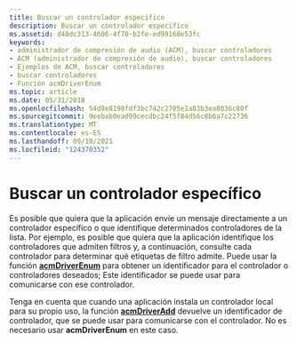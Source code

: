 ```yaml
---
title: Buscar un controlador específico
description: Buscar un controlador específico
ms.assetid: d48dc313-4606-4f70-b2fe-ed99160e53fc
keywords:
- administrador de compresión de audio (ACM), buscar controladores
- ACM (administrador de compresión de audio), buscar controladores
- Ejemplos de ACM, buscar controladores
- buscar controladores
- Función acmDriverEnum
ms.topic: article
ms.date: 05/31/2018
ms.openlocfilehash: 54d8e8198fdf3bc742c2705e1a83b3ea8036c80f
ms.sourcegitcommit: 9eebab0ead09cecdbc24f5f84d56c8b6a7c22736
ms.translationtype: MT
ms.contentlocale: es-ES
ms.lasthandoff: 09/10/2021
ms.locfileid: "124370352"
---
```

# <a name="finding-a-specific-driver"></a>Buscar un controlador específico

Es posible que quiera que la aplicación envíe un mensaje directamente a un controlador específico o que identifique determinados controladores de la lista. Por ejemplo, es posible que quiera que la aplicación identifique los controladores que admiten filtros y, a continuación, consulte cada controlador para determinar qué etiquetas de filtro admite. Puede usar la función [**acmDriverEnum**](/windows/desktop/api/Msacm/nf-msacm-acmdriverenum) para obtener un identificador para el controlador o controladores deseados; Este identificador se puede usar para comunicarse con ese controlador.

Tenga en cuenta que cuando una aplicación instala un controlador local para su propio uso, la función [**acmDriverAdd**](/windows/desktop/api/Msacm/nf-msacm-acmdriveradd) devuelve un identificador de controlador, que se puede usar para comunicarse con el controlador. No es necesario usar **acmDriverEnum** en este caso.

 

 




